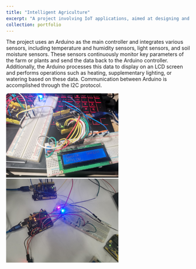```yaml
---
title: "Intelligent Agriculture"
excerpt: "A project involving IoT applications, aimed at designing and implementing a smart agriculture system.<br/><img src='/images/Intelligent Agriculture.png'>"
collection: portfolio
---
```


The project uses an Arduino as the main controller and integrates various sensors, including temperature and humidity sensors, light sensors, and soil moisture sensors. These sensors continuously monitor key parameters of the farm or plants and send the data back to the Arduino controller. Additionally, the Arduino processes this data to display on an LCD screen and performs operations such as heating, supplementary lighting, or watering based on these data. Communication between Arduino is accomplished through the I2C protocol.

<img src='/images/Intelligent Agriculture_Figure1.jpg' style="zoom:30%;">

<img src='/images/Intelligent Agriculture_Figure2.jpg' style="zoom:30%;">
